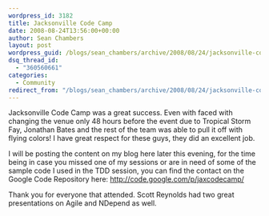```yaml
---
wordpress_id: 3182
title: Jacksonville Code Camp
date: 2008-08-24T13:56:00+00:00
author: Sean Chambers
layout: post
wordpress_guid: /blogs/sean_chambers/archive/2008/08/24/jacksonville-code-camp.aspx
dsq_thread_id:
  - "360560661"
categories:
  - Community
redirect_from: "/blogs/sean_chambers/archive/2008/08/24/jacksonville-code-camp.aspx/"
---
```

Jacksonville Code Camp was a great success. Even with faced with changing the venue only 48 hours before the event due to Tropical Storm Fay, Jonathan Bates and the rest of the team was able to pull it off with flying colors! I have great respect for these guys, they did an excellent job.


  


I will be posting the content on my blog here later this evening, for the time being in case you missed one of my sessions or are in need of some of the sample code I used in the TDD session, you can find the contact on the Google Code Repository here: <http://code.google.com/p/jaxcodecamp/>


  


Thank you for everyone that attended. Scott Reynolds had two great presentations on Agile and NDepend as well.